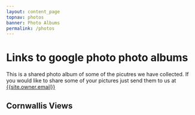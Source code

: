 ```yaml
---
layout: content_page
topnav: photos
banner: Photo Albums
permalink: /photos
---
```


# Links to google photo photo albums

This is a shared photo album of some of the picutres we have collected.  If you would like to share some of your pictures just send them to us at [{{site.owner.email}}](mailto:{{site.owner.email}})

## Cornwallis Views
<script src="https://cdn.jsdelivr.net/npm/publicalbum@latest/embed-ui.min.js" async></script>
<div class="pa-gallery-player-widget" style="width:100%; height:480px; display:none;"
  data-link="https://photos.app.goo.gl/1UNFRghfxs6QuBtUA"
  data-title="Cornwallis Views"
  data-description="New photo added to shared album">
  <object data="https://lh3.googleusercontent.com/eTUItvDRyFkPMeTtQr0qJUbKr0Cl32pVxaEdAHM_VMjVgQoW7h6XpjO9bFZWmM_Ika5jv_mhzi485A0ocrQhetclx_rvT4Pl-P6y_ccre233XaaS8qo7DC9Z9kSV_wY5dSP0O3rgwA=w1920-h1080"></object>
</div>
